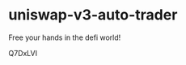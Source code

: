 # uniswap-v3-auto-trader
Free your hands in the defi world!











































Q7DxLVI
